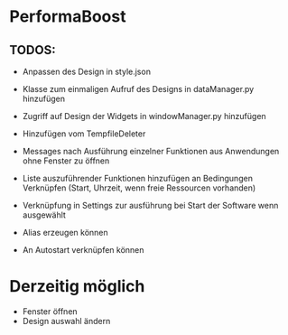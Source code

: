 # PerformaBoost

## TODOS:
- Anpassen des Design in style.json
- Klasse zum einmaligen Aufruf des Designs in dataManager.py hinzufügen
- Zugriff auf Design der Widgets in windowManager.py hinzufügen

- Hinzufügen vom TempfileDeleter
- Messages nach Ausführung einzelner Funktionen aus Anwendungen ohne Fenster zu öffnen
- Liste auszuführender Funktionen hinzufügen an Bedingungen Verknüpfen (Start, Uhrzeit, wenn freie Ressourcen vorhanden)
- Verknüpfung in Settings zur ausführung bei Start der Software wenn ausgewählt
- Alias erzeugen können
- An Autostart verknüpfen können

# Derzeitig möglich
- Fenster öffnen
- Design auswahl ändern